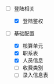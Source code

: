 - [ ] 登陆相关

  - [x] 登陆鉴权

- [ ] 基础配置
  - [x] 核算单元
  - [x] 职系表
  - [x] 人员信息
  - [ ] 收费类别
  - [ ] 录入信息表
